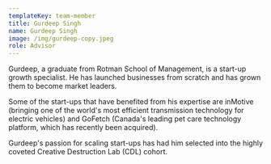```yaml
---
templateKey: team-member
title: Gurdeep Singh
name: Gurdeep Singh
image: /img/gurdeep-copy.jpeg
role: Advisor
---
```

Gurdeep, a graduate from Rotman School of Management, 
is a start-up growth specialist. He has launched businesses 
from scratch and has grown them to become market leaders. 

Some of the start-ups that have benefited from his expertise 
are inMotive (bringing one of the world's most efficient 
transmission technology for electric vehicles) and GoFetch 
(Canada's leading pet care technology platform, which has 
recently been acquired). 

Gurdeep's passion for scaling start-ups has had him
selected into the highly coveted Creative Destruction 
Lab (CDL) cohort.
